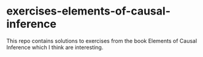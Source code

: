 # exercises-elements-of-causal-inference
This repo contains solutions to exercises from the book Elements of Causal Inference which I think are interesting.
